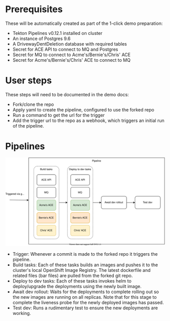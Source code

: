 # Prerequisites
These will be automatically created as part of the 1-click demo preparation:
- Tekton Pipelines v0.12.1 installed on cluster
- An instance of Postgres 9.6
- A DrivewayDentDeletion database with required tables
- Secret for ACE API to connect to MQ and Postgres
- Secret for MQ to connect to Acme's/Bernie's/Chris' ACE
- Secret for Acme's/Bernie's/Chris' ACE to connect to MQ

# User steps
These steps will need to be documented in the demo docs:
- Fork/clone the repo
- Apply yaml to create the pipeline, configured to use the forked repo
- Run a command to get the url for the trigger
- Add the trigger url to the repo as a webhook, which triggers an initial run of the pipeline.

# Pipelines
![Overview of aaS](media/dev-pipeline.svg)
- Trigger: Whenever a commit is made to the forked repo it triggers the
  pipeline.
- Build tasks: Each of these tasks builds an images and pushes it to the cluster's local OpenShift Image Registry. The latest dockerfile and related files (bar files) are pulled from the forked git repo.
- Deploy to dev tasks: Each of these tasks invokes helm to deploy/upgrade the deployments using the newly built image.
- Await dev rollout: Waits for the deployments to complete rolling out so the new images are running on all replicas. Note that for this stage to complete the liveness probe for the newly deployed images has passed.
- Test dev: Runs a rudimentary test to ensure the new deployments are working.
